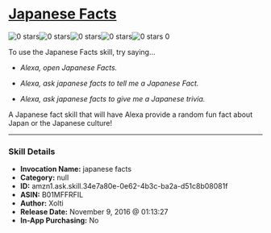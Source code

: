 # [Japanese Facts](http://alexa.amazon.com/#skills/amzn1.ask.skill.34e7a80e-0e62-4b3c-ba2a-d51c8b08081f)
![0 stars](../../images/ic_star_border_black_18dp_1x.png)![0 stars](../../images/ic_star_border_black_18dp_1x.png)![0 stars](../../images/ic_star_border_black_18dp_1x.png)![0 stars](../../images/ic_star_border_black_18dp_1x.png)![0 stars](../../images/ic_star_border_black_18dp_1x.png) 0

To use the Japanese Facts skill, try saying...

* *Alexa, open Japanese Facts.*

* *Alexa, ask japanese facts to tell me a Japanese Fact.*

* *Alexa, ask japanese facts to give me a Japanese trivia.*

A Japanese fact skill that will have Alexa provide a random fun fact about Japan or the Japanese culture!

***

### Skill Details

* **Invocation Name:** japanese facts
* **Category:** null
* **ID:** amzn1.ask.skill.34e7a80e-0e62-4b3c-ba2a-d51c8b08081f
* **ASIN:** B01MFFRFIL
* **Author:** Xolti
* **Release Date:** November 9, 2016 @ 01:13:27
* **In-App Purchasing:** No
